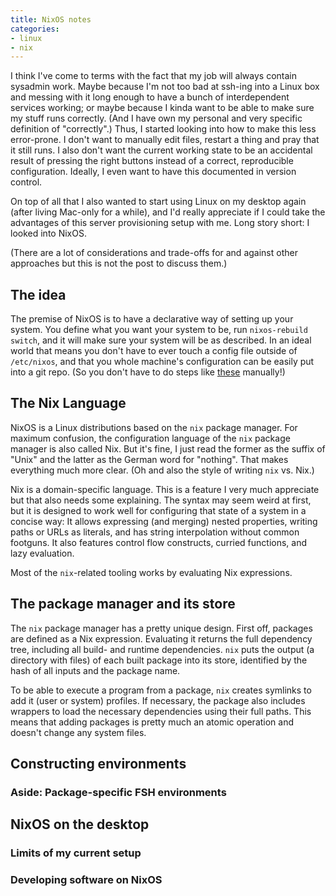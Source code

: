 ```yaml
---
title: NixOS notes
categories:
- linux
- nix
---
```


I think I've come to terms with the fact that
my job will always contain sysadmin work.
Maybe because I'm not too bad at ssh-ing into a Linux box
and messing with it long enough
to have a bunch of interdependent services working;
or maybe because I kinda want to be able to make sure my stuff runs correctly.
(And I have own my personal and very specific definition of "correctly".)
Thus,
I started looking into how to make this less error-prone.
I don't want to manually edit files, restart a thing and pray that it still runs.
I also don't want the current working state to be an accidental result of pressing the right buttons
instead of a correct, reproducible configuration.
Ideally, I even want to have this documented in version control.

On top of all that I also wanted to start using Linux on my desktop again
(after living Mac-only for a while),
and I'd really appreciate if I could take the advantages of this server provisioning setup with me.
Long story short: I looked into NixOS.

(There are a lot of considerations and trade-offs for and against other approaches
but this is not the post to discuss them.)

## The idea

The premise of NixOS is to have a declarative way of setting up your system.
You define what you want your system to be,
run `nixos-rebuild switch`,
and it will make sure your system will be as described.
In an ideal world that means you don't have to ever touch a config file
outside of `/etc/nixos`,
and that you whole machine's configuration can be easily put into a git repo.
(So you don't have to do steps like [these][arch-setup] manually!)

[arch-setup]: https://github.com/mmozeiko/arch-setup

## The Nix Language

NixOS is a Linux distributions based on the `nix` package manager.
For maximum confusion,
the configuration language of the `nix` package manager is also called Nix.
But it's fine,
I just read the former as the suffix of "Unix"
and the latter as the German word for "nothing".
That makes everything much more clear.
(Oh and also the style of writing `nix` vs. Nix.)

Nix is a domain-specific language.
This is a feature I very much appreciate
but that also needs some explaining.
The syntax may seem weird at first,
but it is designed to work well for configuring that state of a system in a concise way:
It allows expressing (and merging) nested properties,
writing paths or URLs as literals,
and has string interpolation without common footguns.
It also features control flow constructs,
curried functions,
and lazy evaluation.

Most of the `nix`-related tooling works by evaluating Nix expressions.

## The package manager and its store

The `nix` package manager has a pretty unique design.
First off, packages are defined as a Nix expression.
Evaluating it returns the full dependency tree,
including all build- and runtime dependencies.
`nix` puts the output (a directory with files)
of each built package into its store,
identified by the hash of all inputs and the package name.

To be able to execute a program from a package,
`nix` creates symlinks to add it (user or system) profiles.
If necessary, the package also includes wrappers to load the necessary dependencies
using their full paths.
This means that adding packages is pretty much an atomic operation
and doesn't change any system files.

## Constructing environments

### Aside: Package-specific FSH environments

## NixOS on the desktop

### Limits of my current setup

### Developing software on NixOS
